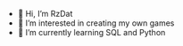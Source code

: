 - 👋 Hi, I’m RzDat
- 👀 I’m interested in creating my own games
- 🌱 I’m currently learning SQL and Python

<!---
RzDat/RzDat is a ✨ special ✨ repository because its `README.md` (this file) appears on your GitHub profile.
You can click the Preview link to take a look at your changes.
--->
